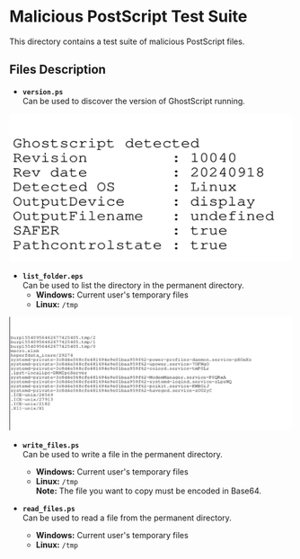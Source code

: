 # Malicious PostScript Test Suite

This directory contains a test suite of malicious PostScript files.


## Files Description

- **`version.ps`**  
  Can be used to discover the version of GhostScript running.
  
![version.eps](https://raw.githubusercontent.com/Icare1337/GhostScript/refs/heads/main/version.png)

- **`list_folder.eps`**  
  Can be used to list the directory in the permanent directory.  
  - **Windows:** Current user's temporary files  
  - **Linux:** `/tmp`

![list.eps](https://raw.githubusercontent.com/Icare1337/GhostScript/refs/heads/main/list_folder.jpg)

- **`write_files.ps`**  
  Can be used to write a file in the permanent directory.  
  - **Windows:** Current user's temporary files  
  - **Linux:** `/tmp`  
  **Note:** The file you want to copy must be encoded in Base64.

- **`read_files.ps`**  
  Can be used to read a file from the permanent directory.  
  - **Windows:** Current user's temporary files  
  - **Linux:** `/tmp`
